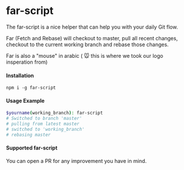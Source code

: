# far-script
The far-script is a nice helper that can help you with your daily Git flow.

Far (Fetch and Rebase) will checkout to master, pull all recent changes, checkout to the current working branch and rebase those changes.

Far is also a "mouse" in arabic ( 🐭 this is where we took our logo insperation from)

#### Installation
```
npm i -g far-script
```

#### Usage Example

```bash
$yourname(working_branch): far-script
# Switched to branch 'master'
# pulling from latest master
# switched to 'working_branch'
# rebasing master
```
#### Supported far-script
You can open a PR for any improvement you have in mind.
